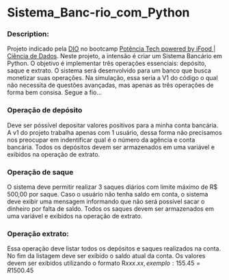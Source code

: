 # Sistema_Banc-rio_com_Python

### Description:

Projeto indicado pela [DIO](https://web.dio.me/home) no bootcamp [Potência Tech powered by iFood | Ciência de Dados](https://web.dio.me/track/potencia-tech-powered-ifood-ciencias-de-dados-com-python).
Neste projeto, a intensão é criar um Sistema Bancário em Python. O objetivo é implementar três operações essenciais: depósito, saque e extrato. O sistema será desenvolvido para um banco que busca monetizar suas operações. Na simulação, essa seria a V1 do código o qual não necessita de questões avançadas, mas apenas as três operações de forma bem consisa. Segue a fio...

### Operação de depósito

Deve ser póssível depositar valores positivos para a minha conta bancária. A v1 do projeto trabalha apenas com 1 usuário, dessa forma não precisamos nos preocupar em indentificar qual é o número da agência e conta bancária. Todos os depósitos devem ser armazenados em uma variável e exibidos na operação de extrato.

### Operação de saque

O sistema deve permitir realizar 3 saques diários com limite máximo de R$ 500,00 por saque. Caso o usuário não tenha saldo em conta, o sistema deve exibir uma mensagem informando que não será possível sacar o dinheiro por falta de saldo. Todos os saques devem ser armazenados em uma variável e exibidos na operação de extrato.

### Operação extrato:

Essa operação deve listar todos os depósitos e saques realizados na conta. No fim da listagem deve ser exibido o saldo atual da conta.
Os valores devem ser exibidos utilizando o formato R$xxx.xx, exemplo:
155.45 = R$1500.45
